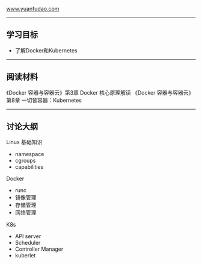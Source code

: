 www.yuanfudao.com


---

## 学习目标
* 了解Docker和Kubernetes

---

## 阅读材料
《Docker 容器与容器云》第3章 Docker 核心原理解读
《Docker 容器与容器云》第8章 一切皆容器：Kubernetes

---

## 讨论大纲
Linux 基础知识
* namespace
* cgroups
* capabilities

Docker
* runc
* 镜像管理
* 存储管理
* 网络管理

K8s
* API server
* Scheduler
* Controller Manager
* kuberlet


